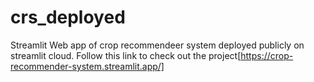 # crs_deployed
Streamlit Web app of crop recommendeer system deployed publicly on streamlit cloud.
Follow this link to check out the project[https://crop-recommender-system.streamlit.app/]
